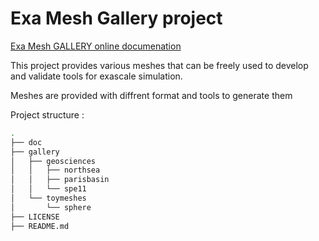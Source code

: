 # Exa Mesh Gallery project



[Exa Mesh GALLERY online documenation](https://gratienj.github.io/doc/meshgallery/html/index.html)


This project provides various meshes that can be freely used to develop and validate tools for exascale simulation.

Meshes are provided with diffrent format and tools to generate them 

Project structure :
```bash
.
├── doc
├── gallery
│   ├── geosciences
│   │   ├── northsea
│   │   ├── parisbasin
│   │   └── spe11
│   └── toymeshes
│       └── sphere
├── LICENSE
├── README.md
```
